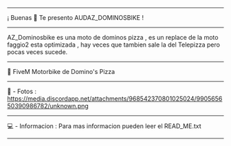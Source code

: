 ----------------------------------------------------------


¡ Buenas 👋 Te presento AUDAZ_DOMINOSBIKE !


----------------------------------------------------------


AZ_Dominosbike es una moto de dominos pizza , es un replace de la moto faggio2 esta optimizada , hay veces que tambien sale la del Telepizza pero pocas veces sucede.


----------------------------------------------------------


💙 FiveM Motorbike de Domino's Pizza 


----------------------------------------------------------


📸 - Fotos : https://media.discordapp.net/attachments/968542370801025024/990565650390986782/unknown.png


----------------------------------------------------------


💻 - Informacion : Para mas informacion pueden leer el READ_ME.txt


----------------------------------------------------------
